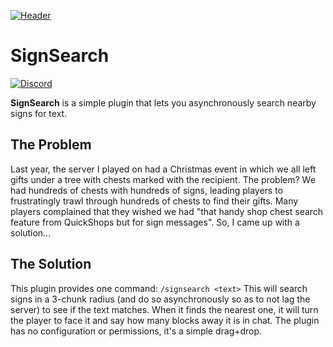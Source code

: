[![Header](https://i.imgur.com/Q9PUEof.png)](https://github.com/WiIIiam278/SignSearch/)
# SignSearch
[![Discord](https://img.shields.io/discord/818135932103557162?color=7289da&logo=discord)](https://discord.gg/tVYhJfyDWG)

**SignSearch** is a simple plugin that lets you asynchronously search nearby signs for text.

## The Problem
Last year, the server I played on had a Christmas event in which we all left gifts under a tree with chests marked with the recipient. The problem? We had hundreds of chests with hundreds of signs, leading players to frustratingly trawl through hundreds of chests to find their gifts. Many players complained that they wished we had "that handy shop chest search feature from QuickShops but for sign messages". So, I came up with a solution...

## The Solution
This plugin provides one command: `/signsearch <text>`
This will search signs in a 3-chunk radius (and do so asynchronously so as to not lag the server) to see if the text matches. When it finds the nearest one, it will turn the player to face it and say how many blocks away it is in chat.
The plugin has no configuration or permissions, it's a simple drag+drop.
